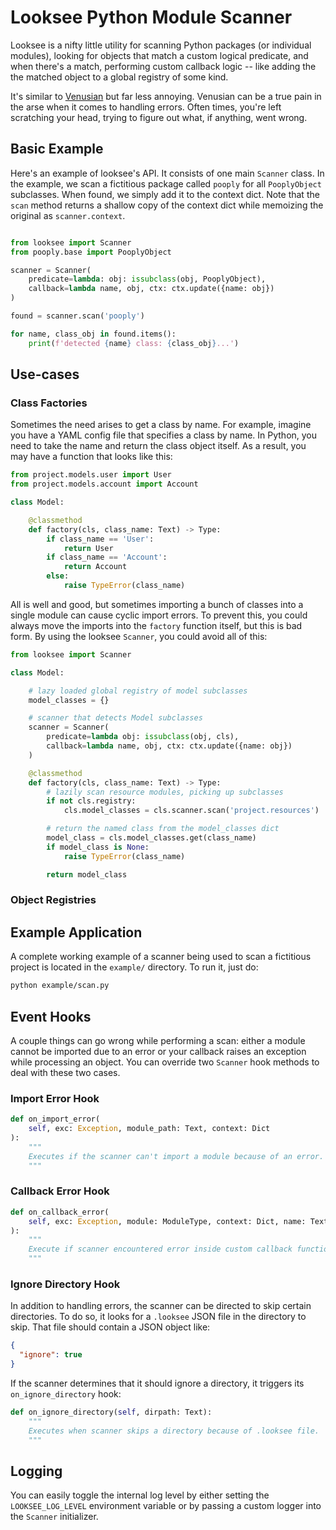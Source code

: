 # Looksee Python Module Scanner
Looksee is a nifty little utility for scanning Python packages (or individual
modules), looking for objects that match a custom logical predicate, and when
there's a match, performing custom callback logic -- like adding the the matched
object to a global registry of some kind.

It's similar to
[Venusian](https://docs.pylonsproject.org/projects/venusian/en/latest/) but far
less annoying. Venusian can be a true pain in the arse when it comes to handling
errors. Often times, you're left scratching your head, trying to figure out
what, if anything, went wrong.

## Basic Example
Here's an example of looksee's API. It consists of one main `Scanner` class. In
the example, we scan a fictitious package called `pooply` for all `PooplyObject`
subclasses. When found, we simply add it to the context dict. Note that the
`scan` method returns a shallow copy of the context dict while memoizing the
original as `scanner.context`.


```python

from looksee import Scanner
from pooply.base import PooplyObject

scanner = Scanner(
    predicate=lambda: obj: issubclass(obj, PooplyObject),
    callback=lambda name, obj, ctx: ctx.update({name: obj})
)

found = scanner.scan('pooply')

for name, class_obj in found.items():
    print(f'detected {name} class: {class_obj}...')
```

## Use-cases

### Class Factories
Sometimes the need arises to get a class by name. For example, imagine you have a YAML config file that specifies a class by name. In Python, you need to take the name and return the class object itself. As a result, you may have a function that looks like this:

```python
from project.models.user import User
from project.models.account import Account

class Model:

    @classmethod
    def factory(cls, class_name: Text) -> Type:
        if class_name == 'User':
            return User
        if class_name == 'Account':
            return Account
        else:
            raise TypeError(class_name)
```

All is well and good, but sometimes importing a bunch of classes into a single
module can cause cyclic import errors. To prevent this, you could always move
the imports into the `factory` function itself, but this is bad form. By using
the looksee `Scanner`, you could avoid all of this:

```python
from looksee import Scanner

class Model:

    # lazy loaded global registry of model subclasses
    model_classes = {}

    # scanner that detects Model subclasses
    scanner = Scanner(
        predicate=lambda obj: issubclass(obj, cls),
        callback=lambda name, obj, ctx: ctx.update({name: obj})
    )

    @classmethod
    def factory(cls, class_name: Text) -> Type:
        # lazily scan resource modules, picking up subclasses
        if not cls.registry:
            cls.model_classes = cls.scanner.scan('project.resources')

        # return the named class from the model_classes dict
        model_class = cls.model_classes.get(class_name)
        if model_class is None:
            raise TypeError(class_name)

        return model_class
```

### Object Registries

## Example Application
A complete working example of a scanner being used to scan a fictitious project
is located in the `example/` directory. To run it, just do: 
```sh
python example/scan.py
```

## Event Hooks
A couple things can go wrong while performing a scan: either a module cannot be
imported due to an error or your callback raises an exception while processing
an object. You can override two `Scanner` hook methods to deal with these two
cases.

### Import Error Hook
```python
def on_import_error(
    self, exc: Exception, module_path: Text, context: Dict
):
    """
    Executes if the scanner can't import a module because of an error.
    """
````

### Callback Error Hook
```python
def on_callback_error(
    self, exc: Exception, module: ModuleType, context: Dict, name: Text, obj: Any
):
    """
    Execute if scanner encountered error inside custom callback function
    """
````

### Ignore Directory Hook
In addition to handling errors, the scanner can be directed to skip certain
directories. To do so, it looks for a `.looksee` JSON file in the directory to
skip. That file should contain a JSON object like:
```json
{
  "ignore": true
}
```

If the scanner determines that it should ignore a directory, it triggers its
`on_ignore_directory` hook:
```python
def on_ignore_directory(self, dirpath: Text):
    """
    Executes when scanner skips a directory because of .looksee file.
    """
```

## Logging
You can easily toggle the internal log level by either setting the
`LOOKSEE_LOG_LEVEL` environment variable or by passing a custom logger into the
`Scanner` initializer.